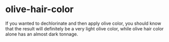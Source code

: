 # olive-hair-color
If you wanted to dechlorinate and then apply olive color, you should know that the result will definitely be a very light olive color, while olive hair color alone has an almost dark tonnage.

